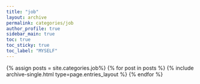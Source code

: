 ```yaml
---
title: "job"
layout: archive
permalink: categories/job
author_profile: true
sidebar_main: true
toc: true
toc_sticky: true
toc_label: "MYSELF"
---
```


{% assign posts = site.categories.job%}
{% for post in posts %}
  {% include archive-single.html type=page.entries_layout %}
{% endfor %}